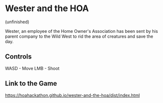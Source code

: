 # Wester and the HOA

(unfinished)

Wester, an employee of the Home Owner's Association has been sent by his parent company to the Wild West to rid the area of creatures and save the day.

## Controls
WASD - Move
LMB - Shoot

## Link to the Game
https://hoahackathon.github.io/wester-and-the-hoa/dist/index.html
